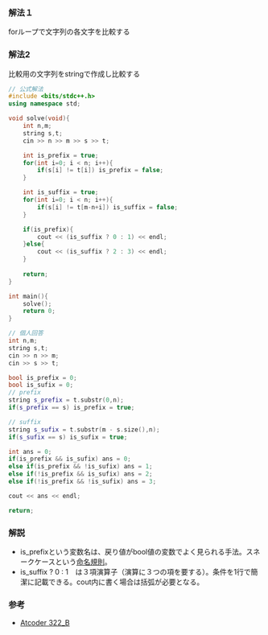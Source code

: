 ### 解法１
forループで文字列の各文字を比較する

### 解法2
比較用の文字列をstringで作成し比較する


``` cpp
// 公式解法
#include <bits/stdc++.h>
using namespace std;

void solve(void){
    int n,m;
    string s,t;
    cin >> n >> m >> s >> t;

    int is_prefix = true;
    for(int i=0; i < n; i++){
        if(s[i] != t[i]) is_prefix = false;
    }

    int is_suffix = true;
    for(int i=0; i < n; i++){
        if(s[i] != t[m-n+i]) is_suffix = false;
    }

    if(is_prefix){
        cout << (is_suffix ? 0 : 1) << endl;
    }else{
        cout << (is_suffix ? 2 : 3) << endl; 
    }
    
    return;
}

int main(){
    solve();
    return 0;
}

```

``` cpp
// 個人回答
int n,m;
string s,t;
cin >> n >> m;
cin >> s >> t;

bool is_prefix = 0;
bool is_sufix = 0;
// prefix
string s_prefix = t.substr(0,n); 
if(s_prefix == s) is_prefix = true;

// suffix
string s_sufix = t.substr(m - s.size(),n); 
if(s_sufix == s) is_sufix = true;

int ans = 0;
if(is_prefix && is_sufix) ans = 0;
else if(is_prefix && !is_sufix) ans = 1;
else if(!is_prefix && is_sufix) ans = 2;
else if(!is_prefix && !is_sufix) ans = 3;

cout << ans << endl;

return;

```

### 解説
- is_prefixという変数名は、戻り値がbool値の変数でよく見られる手法。スネークケースという[命名規則](https://designsupply-web.com/media/development/4052/)。
- is_suffix ? 0 : 1　は３項演算子（演算に３つの項を要する）。条件を1行で簡潔に記載できる。cout内に書く場合は括弧が必要となる。


### 参考
- [Atcoder 322_B](https://atcoder.jp/contests/abc322)